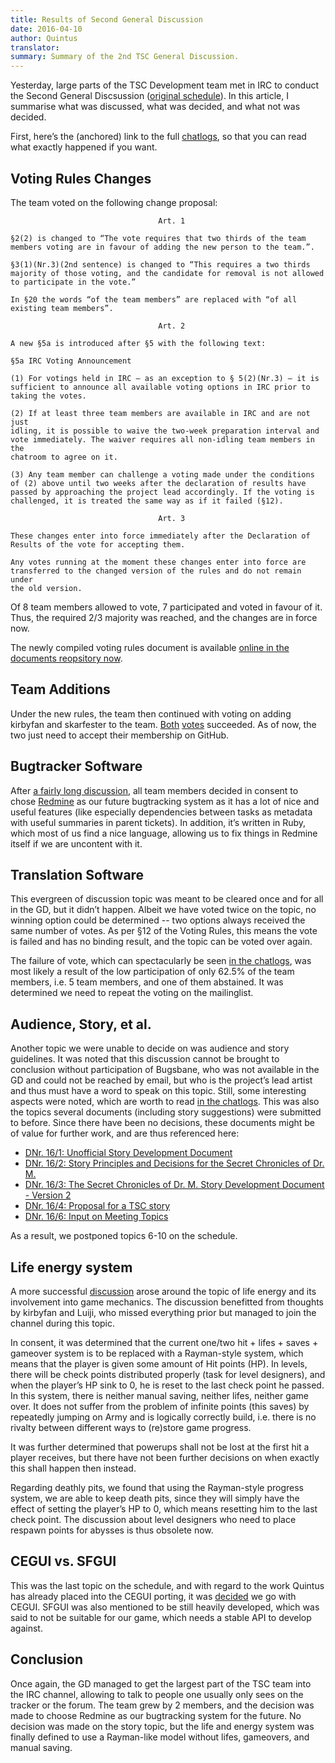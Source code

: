 ```yaml
---
title: Results of Second General Discussion
date: 2016-04-10
author: Quintus
translator:
summary: Summary of the 2nd TSC General Discussion.
---
```


Yesterday, large parts of the TSC Development team met in IRC to
conduct the Second General Discsussion ([original schedule][1]). In
this article, I summarise what was discussed, what was decided, and
what not was decided.

First, here’s the (anchored) link to the full [chatlogs][2], so that
you can read what exactly happened if you want.

Voting Rules Changes
--------------------

The team voted on the following change proposal:

<!-- Note to translators: Please do not translate the proposal
below. It is a verbatim copy of the proposal sent to the ML. -->

~~~~~~~~~~~~~~~~~~~~~~~~~~~~~~
                                 Art. 1

§2(2) is changed to “The vote requires that two thirds of the team
members voting are in favour of adding the new person to the team.”.

§3(1)(Nr.3)(2nd sentence) is changed to “This requires a two thirds
majority of those voting, and the candidate for removal is not allowed
to participate in the vote.”

In §20 the words “of the team members” are replaced with “of all
existing team members”.

                                 Art. 2

A new §5a is introduced after §5 with the following text:

§5a IRC Voting Announcement

(1) For votings held in IRC — as an exception to § 5(2)(Nr.3) — it is
sufficient to announce all available voting options in IRC prior to
taking the votes.

(2) If at least three team members are available in IRC and are not just
idling, it is possible to waive the two-week preparation interval and
vote immediately. The waiver requires all non-idling team members in the
chatroom to agree on it.

(3) Any team member can challenge a voting made under the conditions
of (2) above until two weeks after the declaration of results have
passed by approaching the project lead accordingly. If the voting is
challenged, it is treated the same way as if it failed (§12).

                                 Art. 3

These changes enter into force immediately after the Declaration of
Results of the vote for accepting them.

Any votes running at the moment these changes enter into force are
transferred to the changed version of the rules and do not remain under
the old version.
~~~~~~~~~~~~~~~~~~~~~~~~~~~~~~

Of 8 team members allowed to vote, 7 participated and voted in favour
of it. Thus, the required 2/3 majority was reached, and the changes are
in force now.

The newly compiled voting rules document is available [online in the
documents reopsitory now][3].

Team Additions
--------------

Under the new rules, the team then continued with voting on adding
kirbyfan and skarfester to the team. [Both][4] [votes][5]
succeeded. As of now, the two just need to accept their membership on
GitHub.

Bugtracker Software
-------------------

After [a fairly long discussion][7], all team members decided in consent to
chose [Redmine][6] as our future bugtracking system as it has a lot of
nice and useful features (like especially dependencies between tasks
as metadata with useful summaries in parent tickets). In addition, it’s written
in Ruby, which most of us find a nice language, allowing us to fix
things in Redmine itself if we are uncontent with it.

Translation Software
--------------------

This evergreen of discussion topic was meant to be cleared once and
for all in the GD, but it didn’t happen. Albeit we have voted twice on
the topic, no winning option could be determined -- two options always
received the same number of votes. As per §12 of the Voting Rules,
this means the vote is failed and has no binding result, and the topic
can be voted over again.

The failure of vote, which can spectacularly be seen [in the
chatlogs][8], was most likely a result of the low participation of
only 62.5% of the team members, i.e. 5 team members, and one of them
abstained. It was determined we need to repeat the voting on the
mailinglist.

Audience, Story, et al.
-----------------------

Another topic we were unable to decide on was audience and story
guidelines. It was noted that this discussion cannot be brought to
conclusion without participation of Bugsbane, who was not available in
the GD and could not be reached by email, but who is the project’s
lead artist and thus must have a word to speak on this topic. Still,
some interesting aspects were noted, which are worth to read [in the
chatlogs][9]. This was also the topics several documents (including
story suggestions) were submitted to before. Since there have been no
decisions, these documents might be of value for further work, and are
thus referenced here:

<!-- Note to translators: Please do not translate the titles. They are
copied from the documents themselves -->

* [DNr. 16/1: Unofficial Story Development Document][12]
* [DNr. 16/2: Story Principles and Decisions for the Secret Chronicles
  of Dr. M.][13]
* [DNr. 16/3: The Secret Chronicles of Dr. M. Story Development
  Document - Version 2][14]
* [DNr. 16/4: Proposal for a TSC story][15]
* [DNr. 16/6: Input on Meeting Topics][16]

As a result, we postponed topics 6-10 on the schedule.

Life energy system
------------------

A more successful [discussion][10] arose around the topic of life
energy and its involvement into game mechanics. The discussion
benefitted from thoughts by kirbyfan and Luiji, who missed everything
prior but managed to join the channel during this topic.

In consent, it was determined that the current one/two hit + lifes +
saves + gameover system is to be replaced with a Rayman-style system,
which means that the player is given some amount of Hit points
(HP). In levels, there will be check points distributed properly (task
for level designers), and when the player’s HP sink to 0, he is reset
to the last check point he passed. In this system, there is neither
manual saving, neither lifes, neither game over. It does not suffer
from the problem of infinite points (this saves) by repeatedly jumping
on Army and is logically correctly build, i.e. there is no rivalty
between different ways to (re)store game progress.

It was further determined that powerups shall not be lost at the first
hit a player receives, but there have not been further decisions on
when exactly this shall happen then instead.

Regarding deathly pits, we found that using the Rayman-style progress
system, we are able to keep death pits, since they will simply have
the effect of setting the player’s HP to 0, which means resetting him
to the last check point. The discussion about level designers who need
to place respawn points for abysses is thus obsolete now.

CEGUI vs. SFGUI
---------------

This was the last topic on the schedule, and with regard to the work
Quintus has already placed into the CEGUI porting, it was [decided][11] we go
with CEGUI. SFGUI was also mentioned to be still heavily developed,
which was said to not be suitable for our game, which needs a stable
API to develop against.

Conclusion
----------

Once again, the GD managed to get the largest part of the TSC team
into the IRC channel, allowing to talk to people one usually only sees
on the tracker or the forum. The team grew by 2 members, and the
decision was made to choose Redmine as our bugtracking system for the
future. No decision was made on the story topic, but the life and
energy system was finally defined to use a Rayman-like model without
lifes, gameovers, and manual saving.

[1]: http://lists.secretchronicles.de/tsc-devel/2016/04/0000004.html
[2]: http://chatlogs.secretchronicles.de/htmllogs/2016-04-09.log.html#msg-2016-04-09T17:13:07+00:00
[3]: https://github.com/Secretchronicles/documents/raw/master/votingrules/votingrules-2016-04-09.pdf
[4]: https://github.com/Secretchronicles/documents/blob/master/votes/004.md
[5]: https://github.com/Secretchronicles/documents/blob/master/votes/005.md
[6]: https://www.redmine.org/
[7]: http://chatlogs.secretchronicles.de/htmllogs/2016-04-09.log.html#msg-2016-04-09T17:40:52+00:00
[8]: http://chatlogs.secretchronicles.de/htmllogs/2016-04-09.log.html#msg-2016-04-09T18:16:08+00:00
[9]: http://chatlogs.secretchronicles.de/htmllogs/2016-04-09.log.html#msg-2016-04-09T19:07:40+00:00
[10]: http://chatlogs.secretchronicles.de/htmllogs/2016-04-09.log.html#msg-2016-04-09T19:47:28+00:00
[11]: http://chatlogs.secretchronicles.de/htmllogs/2016-04-09.log.html#msg-2016-04-09T21:00:11+00:00
[12]: https://github.com/Secretchronicles/documents/raw/master/gd/documents/pdf/16-001.pdf
[13]: https://github.com/Secretchronicles/documents/raw/master/gd/documents/pdf/16-002.pdf
[14]: https://github.com/Secretchronicles/documents/raw/master/gd/documents/pdf/16-003.pdf
[15]: https://github.com/Secretchronicles/documents/raw/master/gd/documents/pdf/16-004.pdf
[16]: https://github.com/Secretchronicles/documents/raw/master/gd/documents/pdf/16-006.pdf

